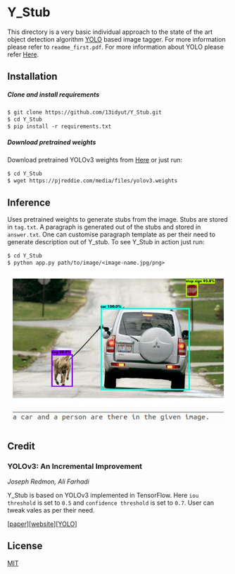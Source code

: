 # Y_Stub
This directory is a very basic individual approach to the state of the art object detection algorithm [YOLO](https://pjreddie.com/darknet/yolo/) based image tagger. For more information please refer to  `readme_first.pdf`. For more information about YOLO please  refer [Here](https://github.com/pjreddie/darknet).
## Installation
##### Clone and install requirements

    $ git clone https://github.com/13idyut/Y_Stub.git
    $ cd Y_Stub
    $ pip install -r requirements.txt
##### Download pretrained weights
Download pretrained YOLOv3 weights from [Here](https://pjreddie.com/media/files/yolov3.weights) or just run:

    $ cd Y_Stub
    $ wget https://pjreddie.com/media/files/yolov3.weights
## Inference
Uses pretrained weights to generate stubs from the image. Stubs are stored in `tag.txt`. A paragraph is generated out of the stubs and stored in `answer.txt`. One can customise paragraph template as per their need to generate description out of Y_stub. To see Y_Stub in action just run:

    $ cd Y_Stub
    $ python app.py path/to/image/<image-name.jpg/png>
<p align="center"><img src="images/car-and-dog-output.jpg" width="480"\></p>
<p align="center"><img src="images/answer.jpg" width="480"\></p>

## Credit
###  YOLOv3: An Incremental Improvement
_Joseph Redmon, Ali Farhadi_

Y_Stub is based on YOLOv3 implemented in TensorFlow. Here
`iou threshold` is set to `0.5` and `confidence threshold` is set to `0.7`. User can tweak vales as per their need.


[[paper]](https://pjreddie.com/media/files/papers/YOLOv3.pdf)[[website]](https://pjreddie.com/darknet/yolo/)[[YOLO]](https://github.com/pjreddie/darknet)
## License
[MIT](https://choosealicense.com/licenses/mit/)
